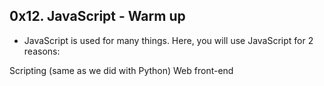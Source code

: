 ## 0x12. JavaScript - Warm up

- JavaScript is used for many things. Here, you will use JavaScript for 2 reasons:

Scripting (same as we did with Python)
Web front-end